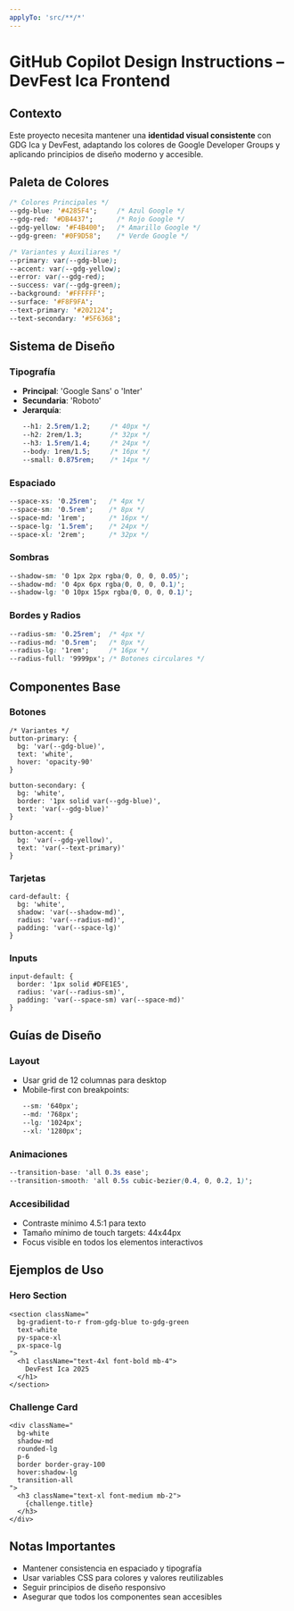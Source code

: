 ```yaml
---
applyTo: 'src/**/*'
---
```


# GitHub Copilot Design Instructions – DevFest Ica Frontend

## Contexto
Este proyecto necesita mantener una **identidad visual consistente** con GDG Ica y DevFest, adaptando los colores de Google Developer Groups y aplicando principios de diseño moderno y accesible.

## Paleta de Colores
```css
/* Colores Principales */
--gdg-blue: '#4285F4';     /* Azul Google */
--gdg-red: '#DB4437';      /* Rojo Google */
--gdg-yellow: '#F4B400';   /* Amarillo Google */
--gdg-green: '#0F9D58';    /* Verde Google */

/* Variantes y Auxiliares */
--primary: var(--gdg-blue);
--accent: var(--gdg-yellow);
--error: var(--gdg-red);
--success: var(--gdg-green);
--background: '#FFFFFF';
--surface: '#F8F9FA';
--text-primary: '#202124';
--text-secondary: '#5F6368';
```

## Sistema de Diseño

### Tipografía
- **Principal**: 'Google Sans' o 'Inter'
- **Secundaria**: 'Roboto'
- **Jerarquía**:
  ```css
  --h1: 2.5rem/1.2;     /* 40px */
  --h2: 2rem/1.3;       /* 32px */
  --h3: 1.5rem/1.4;     /* 24px */
  --body: 1rem/1.5;     /* 16px */
  --small: 0.875rem;    /* 14px */
  ```

### Espaciado
```css
--space-xs: '0.25rem';   /* 4px */
--space-sm: '0.5rem';    /* 8px */
--space-md: '1rem';      /* 16px */
--space-lg: '1.5rem';    /* 24px */
--space-xl: '2rem';      /* 32px */
```

### Sombras
```css
--shadow-sm: '0 1px 2px rgba(0, 0, 0, 0.05)';
--shadow-md: '0 4px 6px rgba(0, 0, 0, 0.1)';
--shadow-lg: '0 10px 15px rgba(0, 0, 0, 0.1)';
```

### Bordes y Radios
```css
--radius-sm: '0.25rem';  /* 4px */
--radius-md: '0.5rem';   /* 8px */
--radius-lg: '1rem';     /* 16px */
--radius-full: '9999px'; /* Botones circulares */
```

## Componentes Base

### Botones
```tsx
/* Variantes */
button-primary: {
  bg: 'var(--gdg-blue)',
  text: 'white',
  hover: 'opacity-90'
}

button-secondary: {
  bg: 'white',
  border: '1px solid var(--gdg-blue)',
  text: 'var(--gdg-blue)'
}

button-accent: {
  bg: 'var(--gdg-yellow)',
  text: 'var(--text-primary)'
}
```

### Tarjetas
```tsx
card-default: {
  bg: 'white',
  shadow: 'var(--shadow-md)',
  radius: 'var(--radius-md)',
  padding: 'var(--space-lg)'
}
```

### Inputs
```tsx
input-default: {
  border: '1px solid #DFE1E5',
  radius: 'var(--radius-sm)',
  padding: 'var(--space-sm) var(--space-md)'
}
```

## Guías de Diseño

### Layout
- Usar grid de 12 columnas para desktop
- Mobile-first con breakpoints:
  ```css
  --sm: '640px';
  --md: '768px';
  --lg: '1024px';
  --xl: '1280px';
  ```

### Animaciones
```css
--transition-base: 'all 0.3s ease';
--transition-smooth: 'all 0.5s cubic-bezier(0.4, 0, 0.2, 1)';
```

### Accesibilidad
- Contraste mínimo 4.5:1 para texto
- Tamaño mínimo de touch targets: 44x44px
- Focus visible en todos los elementos interactivos

## Ejemplos de Uso

### Hero Section
```tsx
<section className="
  bg-gradient-to-r from-gdg-blue to-gdg-green
  text-white
  py-space-xl
  px-space-lg
">
  <h1 className="text-4xl font-bold mb-4">
    DevFest Ica 2025
  </h1>
</section>
```

### Challenge Card
```tsx
<div className="
  bg-white
  shadow-md
  rounded-lg
  p-6
  border border-gray-100
  hover:shadow-lg
  transition-all
">
  <h3 className="text-xl font-medium mb-2">
    {challenge.title}
  </h3>
</div>
```

## Notas Importantes
- Mantener consistencia en espaciado y tipografía
- Usar variables CSS para colores y valores reutilizables
- Seguir principios de diseño responsivo
- Asegurar que todos los componentes sean accesibles